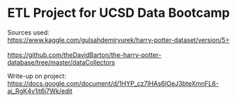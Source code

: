 # ETL Project for UCSD Data Bootcamp

Sources used:
<br>https://www.kaggle.com/gulsahdemiryurek/harry-potter-dataset/version/5></br>
<br>https://github.com/theDavidBarton/the-harry-potter-database/tree/master/dataCollectors</br>


Write-up on project:
<br>https://docs.google.com/document/d/1HYP_cz7lHAs6IOeJ3bteXmnFL6-aj_RgK4v1it6j7Wk/edit</br>
